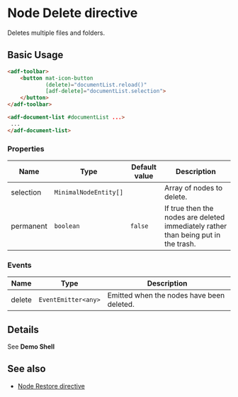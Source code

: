 # Node Delete directive

Deletes multiple files and folders.

## Basic Usage

```html
<adf-toolbar>
    <button mat-icon-button
            (delete)="documentList.reload()"
            [adf-delete]="documentList.selection">
    </button>
</adf-toolbar>

<adf-document-list #documentList ...>
 ...
</adf-document-list>
```

### Properties

| Name | Type | Default value | Description |
| ---- | ---- | ------------- | ----------- |
| selection | `MinimalNodeEntity[]` |  | Array of nodes to delete.  |
| permanent | `boolean` | `false` | If true then the nodes are deleted immediately rather than being put in the trash. |

### Events

| Name | Type | Description |
| ---- | ---- | ----------- |
| delete | `EventEmitter<any>` | Emitted when the nodes have been deleted.  |

## Details

See **Demo Shell**

## See also

-   [Node Restore directive](node-restore.directive.md)
